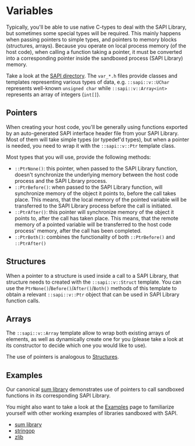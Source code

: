 # Variables

Typically, you'll be able to use native C-types to deal with the SAPI Library,
but sometimes some special types will be required. This mainly happens when
passing pointers to simple types, and pointers to memory blocks (structures,
arrays). Because you operate on local process memory (of the host code), when
calling a function taking a pointer, it must be converted into a corresponding
pointer inside the sandboxed process (SAPI Library) memory.

Take a look at the [SAPI directory](..). The `var_*.h` files provide classes
and templates representing various types of data, e.g. `::sapi::v::UChar`
represents well-known `unsigned char` while `::sapi::v::Array<int>` represents
an array of integers (`int[]`).


## Pointers

When creating your host code, you'll be generally using functions exported by
an auto-generated SAPI interface header file from your SAPI Library. Most of
them will take simple types (or typedef'd types), but when a pointer is needed,
you need to wrap it with the `::sapi::v::Ptr` template class.

Most types that you will use, provide the following methods:

* `::PtrNone()`: this pointer, when passed to the SAPI Library function,
  doesn't synchronize the underlying memory between the host code process and
  the SAPI Library process.
* `::PtrBefore()`: when passed to the SAPI Library function, will synchronize
  memory of the object it points to, before the call takes place. This means,
  that the local memory of the pointed variable will be transferred to the
  SAPI Library process before the call is initiated.
* `::PtrAfter()`: this pointer will synchronize memory of the object it points
  to, after the call has taken place. This means, that the remote memory of a
  pointed variable will be transferred to the host code process' memory, after
  the call has been completed.
* `::PtrBoth()`: combines the functionality of both `::PtrBefore()` and
  `::PtrAfter()`


## Structures

When a pointer to a structure is used inside a call to a SAPI Library, that
structure needs to created with the `::sapi::v::Struct` template. You can use
the `PtrNone()`/`Before()`/`After()`/`Both()` methods of this template to obtain
a relevant `::sapi::v::Ptr` object that can be used in SAPI Library function
calls.


## Arrays

The `::sapi::v::Array` template allow to wrap both existing arrays of elements,
as well as dynamically create one for you (please take a look at its
constructor to decide which one you would like to use).

The use of pointers is analogous to [Structures](#structures).


## Examples

Our canonical [sum library](../examples/sum/main_sum.cc) demonstrates use of
pointers to call sandboxed functions in its corresponding SAPI Library.

You might also want to take a look at the [Examples](examples.md) page to
familiarize yourself with other working examples of libraries sandboxed
with SAPI.

* [sum library](../examples/sum/main_sum.cc)
* [stringop](../examples/stringop/main_stringop.cc)
* [zlib](../examples/zlib/main_zlib.cc)
